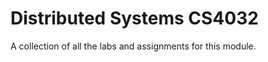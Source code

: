 Distributed Systems CS4032
==========================
A collection of all the labs and assignments for this module.
